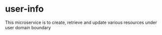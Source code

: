# user-info
This microservice is to create, retrieve and update various resources under user domain boundary
